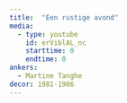 ```yaml
---
title:  "Een rustige avond"
media:
  - type: youtube
    id: erViblAL_nc
    starttime: 0
    endtime: 0
ankers:
  - Martine Tanghe
decor: 1981-1986
---
```

